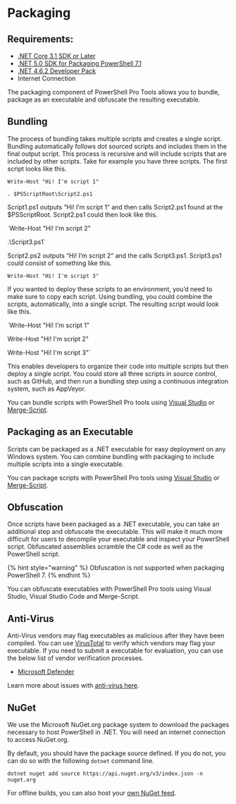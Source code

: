 # Packaging

## Requirements:

* [.NET Core 3.1 SDK or Later](https://dotnet.microsoft.com/download/dotnet/thank-you/sdk-3.1.415-windows-x64-installer)
* [.NET 5.0 SDK for Packaging PowerShell 7.1](https://dotnet.microsoft.com/download/dotnet/thank-you/sdk-5.0.403-windows-x64-installer)
* [.NET 4.6.2 Developer Pack](https://dotnet.microsoft.com/en-us/download/dotnet-framework/net462)
* Internet Connection

The packaging component of PowerShell Pro Tools allows you to bundle, package as an executable and obfuscate the resulting executable.

## Bundling

The process of bundling takes multiple scripts and creates a single script. Bundling automatically follows dot sourced scripts and includes them in the final output script. This process is recursive and will include scripts that are included by other scripts. Take for example you have three scripts. The first script looks like this.

`Write-Host "Hi! I'm script 1"`

`. $PSScriptRoot\Script2.ps1`

Script1.ps1 outputs “Hi! I’m script 1” and then calls Script2.ps1 found at the $PSScriptRoot. Script2.ps1 could then look like this.

\`Write-Host "Hi! I'm script 2"

.\Script3.ps1\`

Script2.ps2 outputs “Hi! I’m script 2” and the calls Script3.ps1. Script3.ps1 could consist of something like this.

`Write-Host "Hi! I'm script 3"`

If you wanted to deploy these scripts to an environment, you’d need to make sure to copy each script. Using bundling, you could combine the scripts, automatically, into a single script. The resulting script would look like this.

\`Write-Host "Hi! I'm script 1"

Write-Host "Hi! I'm script 2"

Write-Host "Hi! I'm script 3"\`

This enables developers to organize their code into multiple scripts but then deploy a single script. You could store all three scripts in source control, such as GitHub, and then run a bundling step using a continuous integration system, such as AppVeyor.

You can bundle scripts with PowerShell Pro tools using [Visual Studio](https://poshtools.com/docs/posh-pro-tools/bundling-packaging-msbuild/) or [Merge-Script](https://poshtools.com/docs/posh-pro-tools/merge-script/).

## Packaging as an Executable

Scripts can be packaged as a .NET executable for easy deployment on any Windows system. You can combine bundling with packaging to include multiple scripts into a single executable.

You can package scripts with PowerShell Pro tools using [Visual Studio](https://poshtools.com/docs/posh-pro-tools/bundling-packaging-msbuild/) or [Merge-Script](https://poshtools.com/docs/posh-pro-tools/merge-script/).

## Obfuscation

Once scripts have been packaged as a .NET executable, you can take an additional step and obfuscate the executable. This will make it much more difficult for users to decompile your executable and inspect your PowerShell script. Obfuscated assemblies scramble the C# code as well as the PowerShell script.

{% hint style="warning" %}
Obfuscation is not supported when packaging PowerShell 7.
{% endhint %}

You can obfuscate executables with PowerShell Pro tools using Visual Studio, Visual Studio Code and Merge-Script.

## Anti-Virus

Anti-Virus vendors may flag executables as malicious after they have been compiled. You can use [VirusTotal](https://www.virustotal.com/gui/) to verify which vendors may flag your executable. If you need to submit a executable for evaluation, you can use the below list of vendor verification processes. &#x20;

* [Microsoft Defender](https://www.microsoft.com/en-us/wdsi/filesubmission)&#x20;

Learn more about issues with [anti-virus here](anti-virus.md).&#x20;

## NuGet

We use the Microsoft NuGet.org package system to download the packages necessary to host PowerShell in .NET. You will need an internet connection to access NuGet.org.&#x20;

By default, you should have the package source defined. If you do not, you can do so with the following `dotnet` command line.&#x20;

```
dotnet nuget add source https://api.nuget.org/v3/index.json -n nuget.org
```

For offline builds, you can also host your [own NuGet feed](https://docs.microsoft.com/en-us/nuget/hosting-packages/overview).&#x20;

